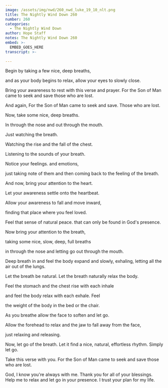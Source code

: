 ```yaml
---
image: /assets/img/nwd/260_nwd_luke_19_10_nlt.png
title: The Nightly Wind Down 260
number: 260
categories:
  - The Nightly Wind Down
author: Hope Staff
notes: The Nightly Wind Down 260
embed: >-
  EMBED_GOES_HERE
transcript: >-
  
---
```

Begin by taking a few nice, deep breaths,

and as your body begins to relax, allow your eyes to slowly close.

Bring your awareness to rest with this verse and prayer. For the Son of Man came to seek and save those who are lost.

And again, For the Son of Man came to seek and save. Those who are lost.

Now, take some nice, deep breaths.

In through the nose and out through the mouth.

Just watching the breath.

Watching the rise and the fall of the chest.

Listening to the sounds of your breath.

Notice your feelings. and emotions,

just taking note of them and then coming back to the feeling of the breath.

And now, bring your attention to the heart.

Let your awareness settle onto the heartbeat.

Allow your awareness to fall and move inward,

finding that place where you feel loved.

Feel that sense of natural peace. that can only be found in God's presence.

Now bring your attention to the breath,

taking some nice, slow, deep, full breaths

in through the nose and letting go out through the mouth.

Deep breath in and feel the body expand and slowly, exhaling, letting all the air out of the lungs.

Let the breath be natural. Let the breath naturally relax the body.

Feel the stomach and the chest rise with each inhale

and feel the body relax with each exhale. Feel

the weight of the body in the bed or the chair.

As you breathe allow the face to soften and let go.

Allow the forehead to relax and the jaw to fall away from the face,

just relaxing and releasing.

Now, let go of the breath. Let it find a nice, natural, effortless rhythm. Simply let go.

Take this verse with you. For the Son of Man came to seek and save those who are lost.

God, I know you're always with me. Thank you for all of your blessings. Help me to relax and let go in your presence. I trust your plan for my life.

